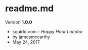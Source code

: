 # readme.md

Version __1.0.0__

* squirld.com - *Happy Hour Locator*
* by jamesmccarthy
* May 24, 2017